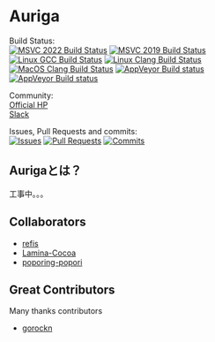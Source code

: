 Auriga
========

Build Status:  
[![MSVC 2022 Build Status](https://github.com/auriga/auriga/actions/workflows/integration-windows-build-msvc-2022.yml/badge.svg)](https://github.com/auriga/auriga/actions/workflows/integration-windows-build-msvc-2022.yml)
[![MSVC 2019 Build Status](https://github.com/auriga/auriga/actions/workflows/integration-windows-build-msvc-2019.yml/badge.svg)](https://github.com/auriga/auriga/actions/workflows/integration-windows-build-msvc-2019.yml)
[![Linux GCC Build Status](https://github.com/auriga/auriga/actions/workflows/integration-linux-build-gcc.yml/badge.svg)](https://github.com/auriga/auriga/actions/workflows/integration-linux-build-gcc.yml)
[![Linux Clang Build Status](https://github.com/auriga/auriga/actions/workflows/integration-linux-build-clang.yml/badge.svg)](https://github.com/auriga/auriga/actions/workflows/integration-linux-build-clang.yml)
[![MacOS Clang Build Status](https://github.com/auriga/auriga/actions/workflows/integration-macos-build-clang.yml/badge.svg)](https://github.com/auriga/auriga/actions/workflows/integration-macos-build-clang.yml)
[![AppVeyor Build status](https://ci.appveyor.com/api/projects/status/0f7ga3eijanjfje0?svg=true)](https://ci.appveyor.com/project/poporing-popori/auriga-cbnmq)
[![AppVeyor Build status](https://ci.appveyor.com/api/projects/status/0f7ga3eijanjfje0?svg=true)](https://ci.appveyor.com/project/poporing-popori/auriga-cbnmq)

Community:  
[Official HP](http://auriga.moe.hm/)  
[Slack](https://ro-auriga.slack.com)  

Issues, Pull Requests and commits:  
[![Issues](https://img.shields.io/github/issues/auriga/auriga.svg)](https://github.com/auriga/auriga/issues)
[![Pull Requests](https://img.shields.io/github/issues-pr/auriga/auriga.svg)](https://github.com/auriga/auriga/pulls)
[![Commits](https://img.shields.io/github/commits-since/auriga/auriga/master.svg)](https://github.com/auriga/auriga/commits/master)

Aurigaとは？
---------
工事中。。。

Collaborators
-------------
- [refis](https://github.com/refis)
- [Lamina-Cocoa](https://github.com/Lamina-Cocoa)
- [poporing-popori](https://github.com/poporing-popori)

Great Contributors
-------------
Many thanks contributors

- [gorockn](https://github.com/gorockn)
